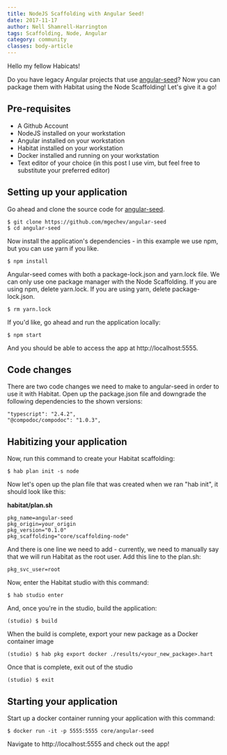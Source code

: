 ```yaml
---
title: NodeJS Scaffolding with Angular Seed!
date: 2017-11-17
author: Nell Shamrell-Harrington
tags: Scaffolding, Node, Angular
category: community
classes: body-article
---
```


Hello my fellow Habicats!

Do you have legacy Angular projects that use [angular-seed](https://github.com/mgechev/angular-seed)? Now you can package them with Habitat using the Node Scaffolding! Let's give it a go!

## Pre-requisites
* A Github Account
* NodeJS installed on your workstation
* Angular installed on your workstation
* Habitat installed on your workstation
* Docker installed and running on your workstation
* Text editor of your choice (in this post I use vim, but feel free to substitute your preferred editor)

## Setting up your application

Go ahead and clone the source code for [angular-seed](https://github.com/mgechev/angular-seed).

```console
$ git clone https://github.com/mgechev/angular-seed
$ cd angular-seed
```

Now install the application's dependencies - in this example we use npm, but you can use yarn if you like.

```console
$ npm install
```

Angular-seed comes with both a package-lock.json and yarn.lock file. We can only use one package manager with the Node Scaffolding. If you are using npm, delete yarn.lock. If you are using yarn, delete package-lock.json.

```console
$ rm yarn.lock
```

If you'd like, go ahead and run the application locally:

```console
$ npm start
```

And you should be able to access the app at http://localhost:5555.

## Code changes

There are two code changes we need to make to angular-seed in order to use it with Habitat. Open up the package.json file and downgrade the following dependencies to the shown versions:

```console
"typescript": "2.4.2",
"@compodoc/compodoc": "1.0.3",
```

## Habitizing your application

Now, run this command to create your Habitat scaffolding:

```console
$ hab plan init -s node
```

Now let's open up the plan file that was created when we ran "hab init", it should look like this:

**habitat/plan.sh**

```
pkg_name=angular-seed
pkg_origin=your_origin
pkg_version="0.1.0"
pkg_scaffolding="core/scaffolding-node"
```

And there is one line we need to add - currently, we need to manually say that we will run Habitat as the root user. Add this line to the plan.sh:

```
pkg_svc_user=root
```

Now, enter the Habitat studio with this command:

```console
$ hab studio enter
```

And, once you're in the studio, build the application:

```console
(studio) $ build
```

When the build is complete, export your new package as a Docker container image

```console
(studio) $ hab pkg export docker ./results/<your_new_package>.hart
```

Once that is complete, exit out of the studio

```console
(studio) $ exit
```

## Starting your application

Start up a docker container running your application with this command:

```console
$ docker run -it -p 5555:5555 core/angular-seed
```

Navigate to http://localhost:5555 and check out the app!

